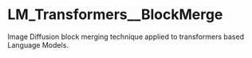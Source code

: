 # LM_Transformers__BlockMerge
Image Diffusion block merging technique applied to transformers based Language Models.
